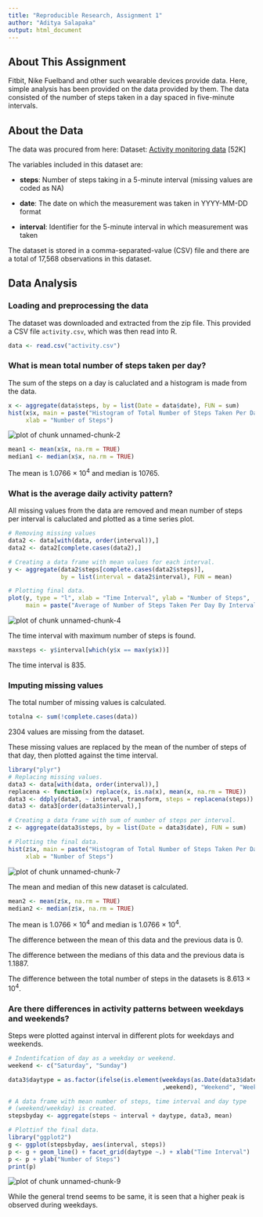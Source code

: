```yaml
---
title: "Reproducible Research, Assignment 1"
author: "Aditya Salapaka"
output: html_document
---
```



## About This Assignment

Fitbit, Nike Fuelband and other such wearable devices provide data. Here, 
simple analysis has been provided on the data provided by them. The data 
consisted of the number of steps taken in a day spaced in five-minute intervals.

## About the Data

The data was procured from here:
Dataset: [Activity monitoring data](https://d396qusza40orc.cloudfront.net/repdata%2Fdata%2Factivity.zip) [52K]

The variables included in this dataset are:

* **steps**: Number of steps taking in a 5-minute interval (missing values are coded as NA)

* **date**: The date on which the measurement was taken in YYYY-MM-DD format

* **interval**: Identifier for the 5-minute interval in which measurement was taken

The dataset is stored in a comma-separated-value (CSV) file and there are a 
total of 17,568 observations in this dataset.

## Data Analysis

### Loading and preprocessing the data
The dataset was downloaded and extracted from the zip file. This provided a CSV
file `activity.csv`, which was then read into R.


```r
data <- read.csv("activity.csv")
```

### What is mean total number of steps taken per day?
The sum of the steps on a day is caluclated and a histogram is made from the 
data.


```r
x <- aggregate(data$steps, by = list(Date = data$date), FUN = sum)
hist(x$x, main = paste("Histogram of Total Number of Steps Taken Per Day"),
     xlab = "Number of Steps")
```

![plot of chunk unnamed-chunk-2](figure/unnamed-chunk-2.png) 


```r
mean1 <- mean(x$x, na.rm = TRUE)
median1 <- median(x$x, na.rm = TRUE)
```

The mean is 1.0766 &times; 10<sup>4</sup> and median is 10765.

### What is the average daily activity pattern?
All missing values from the data are removed and mean number of steps per 
interval is caluclated and plotted as a time series plot.


```r
# Removing missing values
data2 <- data[with(data, order(interval)),]
data2 <- data2[complete.cases(data2),]

# Creating a data frame with mean values for each interval.
y <- aggregate(data2$steps[complete.cases(data2$steps)], 
               by = list(interval = data2$interval), FUN = mean)

# Plotting final data.
plot(y, type = "l", xlab = "Time Interval", ylab = "Number of Steps", 
     main = paste("Average of Number of Steps Taken Per Day By Interval"))
```

![plot of chunk unnamed-chunk-4](figure/unnamed-chunk-4.png) 

The time interval with maximum number of steps is found.

```r
maxsteps <- y$interval[which(y$x == max(y$x))]
```

The time interval is 835.

### Imputing missing values
The total number of missing values is calculated.


```r
totalna <- sum(!complete.cases(data))
```

2304 values are missing from the dataset.

These missing values are replaced by the mean of the number of steps of that 
day, then plotted against the time interval.


```r
library("plyr")
# Replacing missing values.
data3 <- data[with(data, order(interval)),]
replacena <- function(x) replace(x, is.na(x), mean(x, na.rm = TRUE))
data3 <- ddply(data3, ~ interval, transform, steps = replacena(steps))
data3 <- data3[order(data3$interval),]

# Creating a data frame with sum of number of steps per interval.
z <- aggregate(data3$steps, by = list(Date = data3$date), FUN = sum)

# Plotting the final data.
hist(z$x, main = paste("Histogram of Total Number of Steps Taken Per Day"),
     xlab = "Number of Steps")
```

![plot of chunk unnamed-chunk-7](figure/unnamed-chunk-7.png) 

The mean and median of this new dataset is calculated.


```r
mean2 <- mean(z$x, na.rm = TRUE)
median2 <- median(z$x, na.rm = TRUE)
```

The mean is 1.0766 &times; 10<sup>4</sup> and median is 1.0766 &times; 10<sup>4</sup>.

The difference between the mean of this data and the previous data is 
0. 

The difference between the medians of this data and the previous data is 
1.1887. 

The difference between the total number of steps in the datasets is 
8.613 &times; 10<sup>4</sup>.

### Are there differences in activity patterns between weekdays and weekends?

Steps were plotted against interval in different plots for weekdays and 
weekends.


```r
# Indentifcation of day as a weekday or weekend.
weekend <- c("Saturday", "Sunday")

data3$daytype = as.factor(ifelse(is.element(weekdays(as.Date(data3$date))
                                            ,weekend), "Weekend", "Weekday"))

# A data frame with mean number of steps, time interval and day type 
# (weekend/weekday) is created. 
stepsbyday <- aggregate(steps ~ interval + daytype, data3, mean)

# Plottinf the final data.
library("ggplot2")
g <- ggplot(stepsbyday, aes(interval, steps))
p <- g + geom_line() + facet_grid(daytype ~.) + xlab("Time Interval")
p <- p + ylab("Number of Steps")
print(p)
```

![plot of chunk unnamed-chunk-9](figure/unnamed-chunk-9.png) 

While the general trend seems to be same, it is seen that a higher peak is
observed during weekdays.
